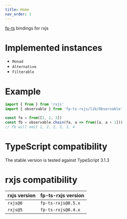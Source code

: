 ```yaml
---
title: Home
nav_order: 1
---
```


[fp-ts](https://github.com/gcanti/fp-ts) bindings for rxjs

# Implemented instances

- `Monad`
- `Alternative`
- `Filterable`

# Example

```ts
import { from } from 'rxjs'
import { observable } from 'fp-ts-rxjs/lib/Observable'

const fa = from([1, 2, 3])
const fb = observable.chain(fa, a => from([a, a + 1]))
// fb will emit 1, 2, 2, 3, 3, 4
```

# TypeScript compatibility

The stable version is tested against TypeScript 3.1.3

# rxjs compatibility

| rxjs version | fp-ts-rxjs version |
| ------------ | ------------------ |
| `rxjs@6`     | `fp-ts-rxjs@0.5.x` |
| `rxjs@5`     | `fp-ts-rxjs@0.4.x` |
